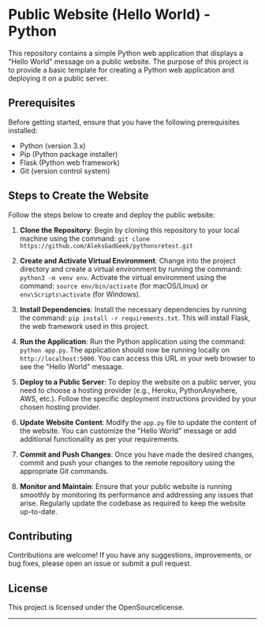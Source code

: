 # Public Website (Hello World) - Python

This repository contains a simple Python web application that displays a "Hello World" message on a public website. The purpose of this project is to provide a basic template for creating a Python web application and deploying it on a public server.

## Prerequisites

Before getting started, ensure that you have the following prerequisites installed:

- Python (version 3.x)
- Pip (Python package installer)
- Flask (Python web framework)
- Git (version control system)

## Steps to Create the Website

Follow the steps below to create and deploy the public website:

1. **Clone the Repository**: Begin by cloning this repository to your local machine using the command: `git clone https://github.com/AleksGadGeek/pythonsretest.git`

2. **Create and Activate Virtual Environment**: Change into the project directory and create a virtual environment by running the command: `python3 -m venv env`. Activate the virtual environment using the command: `source env/bin/activate` (for macOS/Linux) or `env\Scripts\activate` (for Windows).

3. **Install Dependencies**: Install the necessary dependencies by running the command: `pip install -r requirements.txt`. This will install Flask, the web framework used in this project.

4. **Run the Application**: Run the Python application using the command: `python app.py`. The application should now be running locally on `http://localhost:5000`. You can access this URL in your web browser to see the "Hello World" message.

5. **Deploy to a Public Server**: To deploy the website on a public server, you need to choose a hosting provider (e.g., Heroku, PythonAnywhere, AWS, etc.). Follow the specific deployment instructions provided by your chosen hosting provider.

6. **Update Website Content**: Modify the `app.py` file to update the content of the website. You can customize the "Hello World" message or add additional functionality as per your requirements.

7. **Commit and Push Changes**: Once you have made the desired changes, commit and push your changes to the remote repository using the appropriate Git commands.

8. **Monitor and Maintain**: Ensure that your public website is running smoothly by monitoring its performance and addressing any issues that arise. Regularly update the codebase as required to keep the website up-to-date.

## Contributing

Contributions are welcome! If you have any suggestions, improvements, or bug fixes, please open an issue or submit a pull request.

## License

This project is licensed under the OpenSourcelicense.

---
